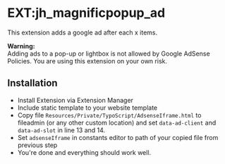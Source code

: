 # EXT:jh_magnificpopup_ad

This extension adds a google ad after each x items.

**Warning:**  
Adding ads to a pop-up or lightbox is not allowed by Google AdSense Policies.
You are using this extension on your own risk.


## Installation
* Install Extension via Extension Manager
* Include static template to your website template
* Copy file `Resources/Private/TypoScript/AdsenseIframe.html` to fileadmin (or any other custom location)
and set `data-ad-client` and `data-ad-slot` in line 13 and 14.
* Set `adsenseIframe` in constants editor to path of your copied file from previous step
* You're done and everything should work well.